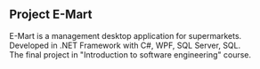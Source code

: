 ## Project E-Mart

E-Mart is a management desktop application for supermarkets.  
Developed in .NET Framework with C#, WPF, SQL Server, SQL.  
The final project in "Introduction to software engineering" course.
